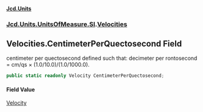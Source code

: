 #### [Jcd.Units](index 'index')
### [Jcd.Units.UnitsOfMeasure.SI](Jcd.Units.UnitsOfMeasure.SI 'Jcd.Units.UnitsOfMeasure.SI').[Velocities](Velocities 'Jcd.Units.UnitsOfMeasure.SI.Velocities')

## Velocities.CentimeterPerQuectosecond Field

centimeter per quectosecond defined such that: decimeter per rontosecond = cm/qs × (1.0/10.0)/(1.0/1000.0).

```csharp
public static readonly Velocity CentimeterPerQuectosecond;
```

#### Field Value
[Velocity](Velocity 'Jcd.Units.UnitTypes.Velocity')